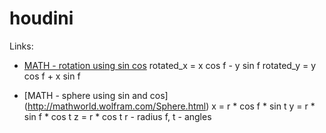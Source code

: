 # houdini

Links:

* [MATH - rotation using sin cos](https://www.siggraph.org/education/materials/HyperGraph/modeling/mod_tran/2drota.htm)
rotated_x = x cos f - y sin f
rotated_y = y cos f + x sin f


* [MATH - sphere using sin and cos] (http://mathworld.wolfram.com/Sphere.html)
x	=	r * cos f * sin t
y = r * sin f * cos t
z = r * cos t
r - radius
 f, t - angles
